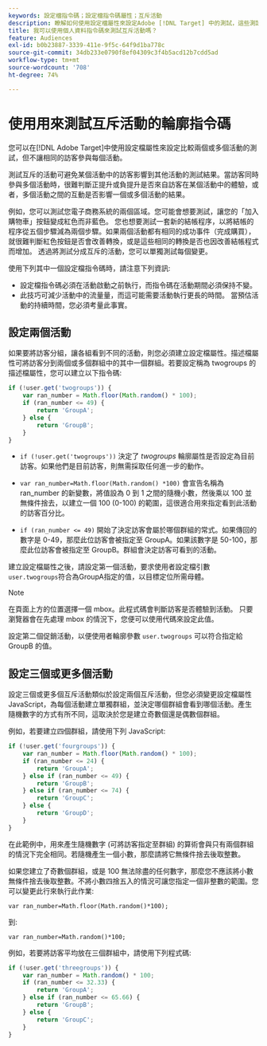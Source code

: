```yaml
---
keywords: 設定檔指令碼；設定檔指令碼屬性；互斥活動
description: 瞭解如何使用設定檔屬性來設定Adobe [!DNL Target] 中的測試，這些測試會比較多個活動但不讓相同的訪客參與每個活動。
title: 我可以使用個人資料指令碼來測試互斥活動嗎？
feature: Audiences
exl-id: b0b23887-3339-411e-9f5c-64f9d1ba778c
source-git-commit: 34db233e0790f8ef04309c3f4b5acd12b7cdd5ad
workflow-type: tm+mt
source-wordcount: '708'
ht-degree: 74%

---
```


# 使用用來測試互斥活動的輪廓指令碼

您可以在[!DNL Adobe Target]中使用設定檔屬性來設定比較兩個或多個活動的測試，但不讓相同的訪客參與每個活動。

測試互斥的活動可避免某個活動中的訪客影響到其他活動的測試結果。當訪客同時參與多個活動時，很難判斷正提升或負提升是否來自訪客在某個活動中的體驗，或者，多個活動之間的互動是否影響一個或多個活動的結果。

例如，您可以測試您電子商務系統的兩個區域。您可能會想要測試，讓您的「加入購物車」按鈕變成紅色而非藍色。 您也想要測試一套新的結帳程序，以將結帳的程序從五個步驟減為兩個步驟。如果兩個活動都有相同的成功事件（完成購買），就很難判斷紅色按鈕是否會改善轉換，或是這些相同的轉換是否也因改善結帳程式而增加。 透過將測試分成互斥的活動，您可以單獨測試每個變更。

使用下列其中一個設定檔指令碼時，請注意下列資訊:

* 設定檔指令碼必須在活動啟動之前執行，而指令碼在活動期間必須保持不變。
* 此技巧可減少活動中的流量量，而這可能需要活動執行更長的時間。 當預估活動的持續時間，您必須考量此事實。

## 設定兩個活動

如果要將訪客分組，讓各組看到不同的活動，則您必須建立設定檔屬性。描述檔屬性可將訪客分到兩個或多個群組中的其中一個群組。若要設定稱為 twogroups 的描述檔屬性，您可以建立以下指令碼:

```javascript
if (!user.get('twogroups')) { 
    var ran_number = Math.floor(Math.random() * 100); 
    if (ran_number <= 49) { 
        return 'GroupA'; 
    } else { 
        return 'GroupB'; 
    } 
}
```

* `if (!user.get('twogroups'))` 決定了 *twogroups* 輪廓屬性是否設定為目前訪客。如果他們是目前訪客，則無需採取任何進一步的動作。

* `var ran_number=Math.floor(Math.random() *100)` 會宣告名稱為 ran_number 的新變數，將值設為 0 到 1 之間的隨機小數，然後乘以 100 並無條件捨去，以建立一個 100 (0-100) 的範圍，這很適合用來指定看到此活動的訪客百分比。

* `if (ran_number <= 49)` 開始了決定訪客會屬於哪個群組的常式。如果傳回的數字是 0-49，那麼此位訪客會被指定至 GroupA。如果該數字是 50-100，那麼此位訪客會被指定至 GroupB。群組會決定訪客可看到的活動。

建立設定檔屬性之後，請設定第一個活動，要求使用者設定檔引數`user.twogroups`符合為GroupA指定的值，以目標定位所需母體。

>[!NOTE]
>
>在頁面上方的位置選擇一個 mbox。此程式碼會判斷訪客是否體驗到活動。 只要瀏覽器會在先處理 mbox 的情況下，您便可以使用代碼來設定此值。

設定第二個促銷活動，以便使用者輪廓參數 `user.twogroups` 可以符合指定給 GroupB 的值。

## 設定三個或更多個活動

設定三個或更多個互斥活動類似於設定兩個互斥活動，但您必須變更設定檔屬性 JavaScript，為每個活動建立單獨群組，並決定哪個群組會看到哪個活動。產生隨機數字的方式有所不同，這取決於您是建立奇數個還是偶數個群組。

例如，若要建立四個群組，請使用下列 JavaScript:

```javascript
if (!user.get('fourgroups')) { 
    var ran_number = Math.floor​(Math.random() * 100); 
    if (ran_number <= 24) { 
        return 'GroupA'; 
    } else if (ran_number <= 49) { 
        return 'GroupB'; 
    } else if (ran_number <= 74) { 
        return 'GroupC'; 
    } else { 
        return 'GroupD'; 
    } 
}
```

在此範例中，用來產生隨機數字 (可將訪客指定至群組) 的算術會與只有兩個群組的情況下完全相同。若隨機產生一個小數，那麼請將它無條件捨去後取整數。

如果您建立了奇數個群組，或是 100 無法除盡的任何數字，那麼您不應該將小數無條件捨去後取整數。不將小數四捨五入的情況可讓您指定一個非整數的範圍。您可以變更此行來執行此作業:

`var ran_number=Math.floor(Math.random()*100);`

到:

`var ran_number=Math.random()*100;`

例如，若要將訪客平均放在三個群組中，請使用下列程式碼:

```javascript
if (!user.get('threegroups')) { 
    var ran_number = Math.random() * 100; 
    if (ran_number <= 32.33) { 
        return 'GroupA'; 
    } else if (ran_number <= 65.66) { 
        return 'GroupB'; 
    } else { 
        return 'GroupC'; 
    } 
}
```

